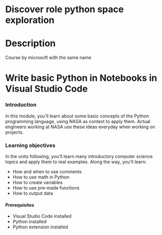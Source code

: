 # Discover role python space exploration

# Description
Course by microsoft with the same name

# Write basic Python in Notebooks in Visual Studio Code

### Introduction
In this module, you'll learn about some basic concepts of the Python programming language, using NASA as context to apply them. Actual engineers working at NASA use these ideas everyday when working on projects.

### Learning objectives
In the units following, you'll learn many introductory computer science topics and apply them to real examples. Along the way, you'll learn:

- How and when to use comments
- How to use math in Python
- How to create variables
- How to use pre-made functions
- How to output data

#### Prerequisites
- Visual Studio Code installed
- Python installed
- Python extension installed

